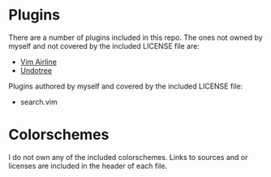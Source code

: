 # Plugins
There are a number of plugins included in this repo. The ones not owned by myself and not covered by the included LICENSE file are:
- [Vim Airline](https://github.com/vim-airline/vim-airline)
- [Undotree](https://github.com/mbbill/undotree)

Plugins authored by myself and covered by the included LICENSE file:
- search.vim

# Colorschemes
I do not own any of the included colorschemes. Links to sources and or licenses are included in the header of each file.

